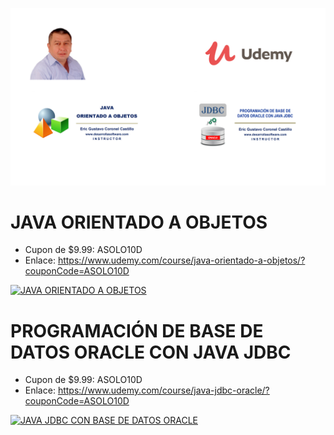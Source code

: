 ![CURSOS VIRTUALES EN UDEMY](https://raw.githubusercontent.com/gcoronelc/UDEMY/master/img/portada.png)


# JAVA ORIENTADO A OBJETOS

- Cupon de $9.99: ASOLO10D
- Enlace: https://www.udemy.com/course/java-orientado-a-objetos/?couponCode=ASOLO10D

[![JAVA ORIENTADO A OBJETOS](http://img.youtube.com/vi/EKlwF12-l9Y/0.jpg)](http://www.youtube.com/watch?v=EKlwF12-l9Y "JAVA ORIENTADO A OBJETOS")

# PROGRAMACIÓN DE BASE DE DATOS ORACLE CON JAVA JDBC

- Cupon de $9.99: ASOLO10D
- Enlace: https://www.udemy.com/course/java-jdbc-oracle/?couponCode=ASOLO10D

[![JAVA JDBC CON BASE DE DATOS ORACLE](http://img.youtube.com/vi/MR53Xgeg28Y/0.jpg)](http://www.youtube.com/watch?v=MR53Xgeg28Y "JAVA JDBC CON BASE DE DATOS ORACLE")


